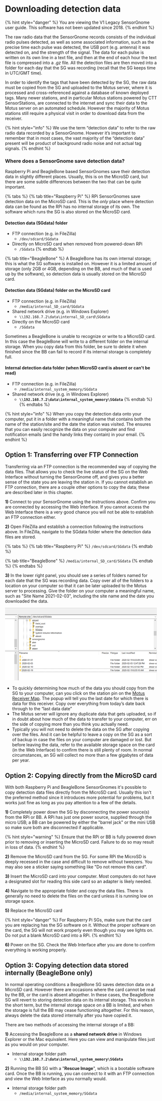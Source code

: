 # Downloading detection data

{% hint style="danger" %}
You are viewing the V1 Legacy SensorGnome user guide. This software has not been updated since 2018.
{% endhint %}

The raw radio data that the SensorGnome records consists of the individual radio pulses detected, as well as some associated information, such as the precise time each pulse was detected, the USB port (e.g. antenna) it was detected on, and the strength of the signal. The data for each pulse is written on its own line in a text file, and then at the end of each hour the text file is compressed into a _.gz_ file. All the detection files are then moved into a folder for each day that the SG was recording (recall that the SG keeps time in UTC/GMT time).

In order to identify the tags that have been detected by the SG, the raw data must be copied from the SG and uploaded to the Motus server, where it is processed and cross-referenced against a database of known deployed tags. Many newer stations, and in particular Motus stations powered by CTT SensorStations, are connected to the internet and sync their data to the Motus server on an automated schedule. However the majority of Motus stations still require a physical visit in order to download data from the receiver.&#x20;

{% hint style="info" %}
We use the term “detection data” to refer to the raw radio data recorded by a SensorGnome. However it’s important to remember that in most cases, the vast majority of the “detection data” present will be product of background radio noise and not actual tag signals.
{% endhint %}

### Where does a SensorGnome save detection data?

Raspberry Pi and BeagleBone based SensorGnomes save their detection data in slightly different places. Usually, this is on the MicroSD card, but there are some subtle differences between the two that can be quite important.

{% tabs %}
{% tab title="Raspberry Pi" %}
RPi SensorGnomes save detection data on the MicroSD card. This is the _only_ place where detection data can be found as the RPi has no internal storage of its own. The software which runs the SG is also stored on the MicroSD card.

#### Detection data (SGdata) folder

* FTP connection (e.g. in FileZilla)
  * `/dev/sdcard/SGdata`
* Directly on MicroSD card when removed from powered-down RPi
  * `/SGdata`
{% endtab %}

{% tab title="BeagleBone" %}
A BeagleBone has its own internal storage; this is what the SG software is installed on. However it is a limited amount of storage (only 2GB or 4GB, depending on the BB, and much of that is used up by the software), so detection data is usually stored on the MicroSD card.&#x20;

#### Detection data (SGdata) folder on the MicroSD card

* FTP connection (e.g. in FileZilla)
  * `/media/internal_SD_card/SGdata`
* Shared network drive (e.g. in Windows Explorer)
  * `\\192.168.7.2\data\internal_SD_card\SGdata`
* Directly on the MicroSD card
  * `/SGdata`

Sometimes a BeagleBone is unable to recognize or write to a MicroSD card. In this case the BeagleBone will write to a different folder on the internal storage. When you copy data from this folder, be sure to delete it when finished since the BB can fail to record if its internal storage is completely full.

#### Internal detection data folder (when MicroSD card is absent or can't be read)

* FTP connection (e.g. in FileZilla)
  * `/media/internal_system_memory/SGdata`
* Shared network drive (e.g. in Windows Explorer)
  * **`\\192.168.7.2\data\internal_system_memory\SGdata`**
{% endtab %}
{% endtabs %}

{% hint style="info" %}
When you copy the detection data onto your computer, put it in a folder with a meaningful name that contains both the name of the station/site and the date the station was visited. The ensures that you can easily recognize the data on your computer and find notification emails (and the handy links they contain) in your email.
{% endhint %}

## Option 1: Transferring over FTP Connection

Transferring via an FTP connection is the recommended way of copying the data files. That allows you to check the live status of the SG on the Web Interface without turning the SensorGnome off, and gives you a better sense of the state you are leaving the station in. If you cannot establish an FTP connection, there are a couple other options to copy the data; these are described later in this chapter.

**1)** Connect to your SensorGnome using the instructions above. Confirm you are connected by accessing the Web Interface. If you cannot access the Web Interface there is a very good chance you will not be able to establish an FTP connection either.

**2)** Open FileZilla and establish a connection following the instructions above. In FileZilla, navigate to the SGdata folder where the detection data files are stored.&#x20;

{% tabs %}
{% tab title="Raspberry Pi" %}
`/dev/sdcard/SGdata`
{% endtab %}

{% tab title="BeagleBone" %}
`/media/internal_SD_card/SGdata`
{% endtab %}
{% endtabs %}

**3)** In the lower right panel, you should see a series of folders named for each date that the SG was recording data. Copy over all of the folders to a location on your computer so that it can be later uploaded to the Motus server to processing. Give the folder on your computer a meaningful name, such as "Site Name 2021-02-03", including the site name and the date you downloaded the data.

![SGdata folder on a RPi SG](.gitbook/assets/sgdata.png)

* To quickly determining how much of the data you should copy from the SG to your computer, can you click on the station pin on the [Motus Receiver Map](https://motus.org/data/receiversMap?lang=en). The popup will tell you the last date for which there is data for this receiver. Copy over everything from today’s date back through to the “last data date”
* The Motus server will ignore any duplicate data that gets uploaded, so if in doubt about how much of the data to transfer to your computer, err on the side of copying more than you think you actually need.
* Typically you will not need to delete the data on the SG after copying over the files. And it can be helpful to leave a copy on the SG as a sort of backup in case the files on your computer are damaged or lost. But before leaving the data, refer to the available storage space on the card (in the Web Interface) to confirm there is still plenty of room. In normal circumstances, an SG will collect no more than a few gigabytes of data per year.

## Option 2: Copying directly from the MicroSD card

With both Raspberry Pi and BeagleBone SensorGnomes it's possible to copy detection data files directly from the MicroSD card. Usually this isn't the preferred method since it introduces more potential for problems, but it works just fine as long as you pay attention to a few of the details.

**1)** Completely power down the SG by disconnecting the power source(s) from the RPi or BB. A RPi has just one power source, supplied through the micro USB; a BB can be powered by either the "barrel jack" or the mini USB so make sure both are disconnected if applicable.

{% hint style="warning" %}
Ensure that the RPi or BB is fully powered down prior to removing or inserting the MicroSD card. Failure to do so may result in loss of data.
{% endhint %}

**2)** Remove the MicroSD card from the SG. For some RPi the MicroSD is deeply recessed in the case and difficult to remove without tweezers. You may also see a sticker saying something like "Do not remove this card".

**3)** Insert the MicroSD card into your computer. Most computers do not have a designated slot for reading this side card so an adapter is likely needed.

**4)** Navigate to the appropriate folder and copy the data files. There is generally no need to delete the files on the card unless it is running low on storage space.&#x20;

**5)** Replace the MicroSD card&#x20;

{% hint style="danger" %}
For Raspberry Pi SGs, make sure that the card you are replacing has the SG software on it. Without the proper software on the card, the SG will not work properly even though you may see lights on. Do not put a blank MicroSD card into a RPi.
{% endhint %}

**6)** Power on the SG. Check the Web Interface after you are done to confirm everything is working properly.

## Option 3: Copying detection data stored internally (BeagleBone only)

In normal operating conditions a BeagleBone SG saves detection data on a MicroSD card. However there are occasions where the card cannot be read by the BB, or the card is absent altogether. In these cases, the BeagleBone SG will revert to storing detection data on its internal storage. This works in the short term, but the internal storage space on a BB is limited, and when the storage is full the BB may cease functioning altogether. For this reason, always delete the data stored internally after you have copied it.&#x20;

There are two methods of accessing the internal storage of a BB:

**1)** Accessing the BeagleBone as a **shared network drive** in Windows Explorer or the Mac equivalent. Here you can view and manipulate files just as you would on your computer.

* Internal storage folder path
  * **`\\192.168.7.2\data\internal_system_memory\SGdata`**

**2)** Running the BB SG with a "**Rescue Image**", which is a bootable software card. Once the BB is running, you can connect to it with an FTP connection and view the Web Interface as you normally would.

* Internal storage folder path
  * `/media/internal_system_memory/SGdata`
